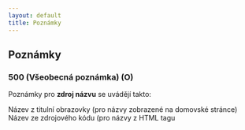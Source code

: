 ```yaml
---
layout: default
title: Poznámky
---
```


## Poznámky

### 500 (Všeobecná poznámka) (O)

Poznámky pro **zdroj názvu** se uvádějí takto:

  Název z titulní obrazovky (pro názvy zobrazené na domovské stránce)
  Název ze zdrojového kódu (pro názvy z HTML tagu <title>)

Poznámky pro zdroj názvu a datum prohlédnutí zdroje se slučují do jedné poznámky s tímto zněním:

  Název z titulní obrazovky (verze z 2.3.2007)
  pozn.: datum vztahující se k verzi dokumentu se uvádí bez nul, přestože v šabloně jsou vždy dvě hvězdičky \**.\**.20** - tedy nikoli 02.03.2007, ale 2.3.2007

Pokud je z hlavního názvu vypuštěn rok, nebo jiný měnící se údaj, zapisuje se poznámka:
Součástí hlavního názvu je označení (roku/čísla...).

Pokud dojde ke změně názvu, upravíme pole 245 a také datum v poli 500.

Poznámka se zapisuje pouze v určených případech - viz pole 245.


### 520 (Resumé) (O)
Stručný, výstižný popis obsahu zdroje. Do pole 520 zapisujeme poznámku, že součástí stránek je také časopis, pokud pro něj již není vytvořený záznam (v opačném případě se použije pole 787 nebo 700 $i).


### 588 (Poznámka k zdroji popisu) (O)
* uvádí se u pokračujících online zdrojů
*  datum prohlédnutí zdroje, na němž je založen popis
kombinovaná poznámka
*   + poznámka typu „Popsáno podle“
*   + poznámkou o pramenu popisu hlavního názvu
* indikátory jsou prázdné
* např.:
588 $a Popsáno podle: ...; název z titulní obrazovky (verze z 9.1.2015)
